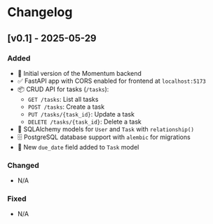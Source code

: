 # Changelog

## [v0.1] - 2025-05-29
### Added
- 🚀 Initial version of the Momentum backend
- ✅ FastAPI app with CORS enabled for frontend at `localhost:5173`
- 📦 CRUD API for tasks (`/tasks`):
  - `GET /tasks`: List all tasks
  - `POST /tasks`: Create a task
  - `PUT /tasks/{task_id}`: Update a task
  - `DELETE /tasks/{task_id}`: Delete a task
- 🧱 SQLAlchemy models for `User` and `Task` with `relationship()`
- 🗄️ PostgreSQL database support with `alembic` for migrations
- 📅 New `due_date` field added to `Task` model

### Changed
- N/A

### Fixed
- N/A
